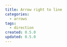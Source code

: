 ```yaml
---
title: Arrow right to line
categories:
  - arrows
tags:
  - direction
created: 0.5.0
updated: 0.5.0
---
```

